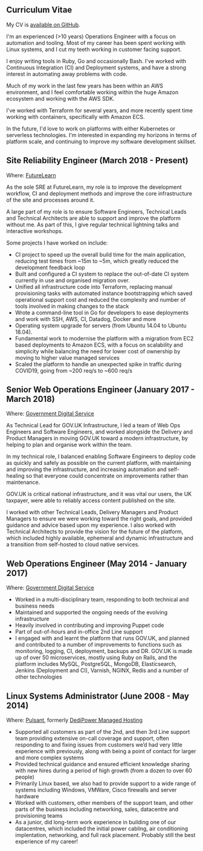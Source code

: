 ## Curriculum Vitae

My CV is [available on GitHub](https://github.com/surminus/cv).

I'm an experienced (>10 years) Operations Engineer with a focus on automation
and tooling. Most of my career has been spent working with Linux systems, and I
cut my teeth working in customer facing support.

I enjoy writing tools in Ruby, Go and occasionally Bash. I've worked with
Continuous Integration (CI) and Deployment systems, and have a strong interest in
automating away problems with code.

Much of my work in the last few years has been within an AWS environment, and I
feel comfortable working within the huge Amazon ecosystem and working with the
AWS SDK.

I've worked with Terraform for several years, and more recently spent time
working with containers, specifically with Amazon ECS.

In the future, I'd love to work on platforms with either Kubernetes or
serverless technologies. I'm interested in expanding my horizons in terms of
platform scale, and continuing to improve my software development skillset.

## Site Reliability Engineer (March 2018 - Present)

Where: [FutureLearn](https://www.futurelearn.com)

As the sole SRE at FutureLearn, my role is to improve the development workflow,
CI and deployment methods and improve the core infrastructure of the site and
processes around it.

A large part of my role is to ensure Software Engineers, Technical Leads and
Technical Architects are able to support and improve the platform without me.
As part of this, I give regular technical lightning talks and interactive
workshops.

Some projects I have worked on include:

* CI project to speed up the overall build time for the main application,
  reducing test times from ~15m to ~5m, which greatly reduced the development
  feedback loop
* Built and configured a CI system to replace the out-of-date CI system
  currently in use and organised migration over.
* Unified all infrastructure code into Terraform, replacing manual provisioning
  tasks with automated instance bootstrapping which saved operational support
  cost and reduced the complexity and number of tools involved in making
  changes to the stack
* Wrote a command-line tool in Go for developers to ease deployments and
  work with SSH, AWS, CI, Datadog, Docker and more
* Operating system upgrade for servers (from Ubuntu 14.04 to Ubuntu
  18.04).
* Fundamental work to modernise the platform with a migration from EC2 based
  deployments to Amazon ECS, with a focus on scalability and simplicity while
  balancing the need for lower cost of ownership by moving to higher value
  managed services
* Scaled the platform to handle an unexpected spike in traffic during COVID19,
  going from ~200 req/s to ~600 req/s

## Senior Web Operations Engineer (January 2017 - March 2018)

Where: [Government Digital Service](https://gds.blog.gov.uk/)

As Technical Lead for GOV.UK Infrastructure, I led a team of Web Ops Engineers
and Software Engineers, and worked alongside the Delivery and Product Managers in
moving GOV.UK toward a modern infrastructure, by helping to plan and organise
work within the team.

In my technical role, I balanced enabling Software Engineers to deploy code as
quickly and safely as possible on the current platform, with maintaining and
improving the infrastructure, and increasing automation and self-healing so
that everyone could concentrate on improvements rather than maintenance.

GOV.UK is critical national infrastructure, and it was vital our users, the UK
taxpayer, were able to reliably access content published on the site.

I worked with other Technical Leads, Delivery Managers and Product Managers to
ensure we were working toward the right goals, and provided guidance and advice
based upon my experience. I also worked with Technical Architects to provide
the vision for the future of the platform, which included highly available,
ephemeral and dynamic infrastructure and a transition from self-hosted to cloud
native services.

## Web Operations Engineer (May 2014 - January 2017)

Where: [Government Digital Service](https://gds.blog.gov.uk/)

* Worked in a multi-disciplinary team, responding to both technical and business needs
* Maintained and supported the ongoing needs of the evolving infrastructure
* Heavily involved in contributing and improving Puppet code
* Part of out-of-hours and in-office 2nd Line support
* I engaged with and learnt the platform that runs GOV.UK, and planned and
  contributed to a number of improvements to functions such as monitoring,
  logging, CI, deployment, backups and DR.  GOV.UK is made up of over 50
  microservices, mostly using Ruby on Rails, and the platform includes MySQL,
  PostgreSQL, MongoDB, Elasticsearch, Jenkins (Deployment and CI), Varnish,
  NGINX, Redis and a number of other technologies

## Linux Systems Administrator (June 2008 - May 2014)

Where: [Pulsant](https://www.pulsant.com/), formerly [DediPower Managed Hosting](https://www.theregister.com/2011/10/04/lumison_acquires_dedipower/)

* Supported all customers as part of the 2nd, and then 3rd Line support team
  providing extensive on-call coverage and support, often responding to and
  fixing issues from customers we’d had very little experience with previously,
  along with being a point of contact for larger and more complex systems
* Provided technical guidance and ensured efficient knowledge sharing with new
  hires during a period of high growth (from a dozen to over 60 people)
* Primarily Linux based, we also had to provide support to a wide range of
  systems including Windows, VMWare, Cisco firewalls and server hardware
* Worked with customers, other members of the support team, and other parts of
  the business including networking, sales, datacentre and provisioning teams
* As a junior, did long-term work experience in building one of our
  datacentres, which included the initial power cabling, air conditioning
  implentation, networking, and full rack placement. Probably still the best
  experience of my career!
